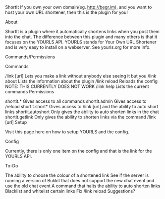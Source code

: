 ShortIt
If you own your own domain(eg. http://begr.im), and you want to host your own URL shortener, then this is the plugin for you!

About

ShortIt is a plugin where it automatically shortens links when you post them into the chat. The difference between this plugin and many others is that it focuses on the YOURLS API. YOURLS stands for Your Own URL Shortener and is very easy to install on a webserver. See yourls.org for more info.

Commands/Permissions

Commands

/link [url]
Lets you make a link without anybody else seeing it but you
/link about
Lists the information about the plugin
/link reload
Reloads the config
NOTE: THIS CURRENTLY DOES NOT WORK
/link help
Lists the current commands
Permissions

shortit.*
Gives access to all commands
shortit.admin
Gives access to /reload
shortit.short*
Gives access to /link [url] and the ability to auto short links
shortit.autoshort
Only gives the ability to auto shorten links in the chat
shortit.getlink
Only gives the ability to shorten links via the command /link [url]
Setup

Visit this page here on how to setup YOURLS and the config.

Config

Currently, there is only one item on the config and that is the link for the YOURLS API.

To-Do

The ability to choose the colour of a shortened link
See if the server is running a version of Bukkit that does not support the new chat event and use the old chat event
A command that halts the ability to auto shorten links
Blacklist and whitelist certain links
Fix /link reload
Suggestions?
